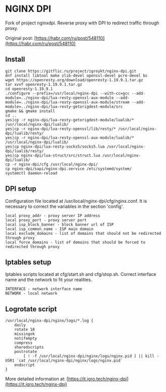 # NGINX DPI
Fork of project nginxdpi. Reverse proxy with DPI to redirect traffic through proxy.

Original post: [https://habr.com/ru/post/548110](https://habr.com/ru/post/548110)

## Install
```
git clone https://gitflic.ru/project/igroykt/nginx-dpi.git
dnf install libtool make zlib-devel openssl-devel pcre-devel bc
wget https://openresty.org/download/openresty-1.19.9.1.tar.gz
tar xvvf openresty-1.19.9.1.tar.gz
cd openresty-1.19.9.1
./configure --prefix=/usr/local/nginx-dpi --with-cc=gcc --add-module=../nginx-dpi/lua-resty-openssl-aux-module --add-module=../nginx-dpi/lua-resty-openssl-aux-module/stream --add-module=../nginx-dpi/lua-resty-getorigdest-module/src
gmake && gmake install
cd ..
yes|cp -r nginx-dpi/lua-resty-getorigdest-module/lualib/* /usr/local/nginx-dpi/lualib/
yes|cp -r nginx-dpi/lua-resty-openssl/lib/resty/* /usr/local/nginx-dpi/lualib/resty/
yes|cp -r nginx-dpi/lua-resty-openssl-aux-module/lualib/* /usr/local/nginx-dpi/lualib/
yes|cp nginx-dpi/lua-resty-socks5/socks5.lua /usr/local/nginx-dpi/lualib/resty/
yes|cp nginx-dpi/lua-struct/src/struct.lua /usr/local/nginx-dpi/lualib/
cp -r nginx-dpi/cfg /usr/local/nginx-dpi/
cp nginx-dpi/sapi/nginx-dpi.service /etc/systemd/system/
systemctl daemon-reload
```

## DPI setup
Configuration file located at /usr/local/nginx-dpi/cfg/nginx.conf. It is necessary to correct the variables in the section 'config'.
```
local proxy_addr - proxy server IP address
local proxy_port - proxy server port
local isp_block_banner - block banner url of ISP
local isp_common_name - ISP main domain
local exclude_domains - list of domains that should not be redirected through proxy
local force_domains - list of domains that should be forced to redirected through proxy 
```

## Iptables setup
Iptables scripts located at cfg/start.sh and cfg/stop.sh. Correct interface name and the network to fit your realities.
```
INTERFACE - network interface name
NETWORK - local network
```

## Logrotate script
```
/usr/local/nginx-dpi/nginx/logs/*.log {
    daily
    rotate 10
    missingok
    notifempty
    compress
    sharedscripts
    postrotate
        [ ! -f /usr/local/nginx-dpi/nginx/logs/nginx.pid ] || kill -USR1 `cat /usr/local/nginx-dpi/nginx/logs/nginx.pid`
    endscript
}
```

More detailed information at: [https://it.igro.tech/nginx-dpi](https://it.igro.tech/nginx-dpi)
